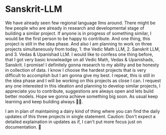 # Sanskrit-LLM

We have already seen few regional language llms around. There might be few people who are already in research and developmental stage of building a similar project. If anyone is in progress of something similar, I would be the first person to be happy to contribute. And one thing, this project is still in the idea phase. And also I am planning to work on three projects simultaneously from today, 1. the Vedic Math LLM, 2. Sanskrit LLM, and 3. Vedas & Upanishad LLM. I would like to confess one thing before, that I got very basic knowleadge on all Vedic Math, Vedas & Upanishads, Sanskrit. I promise! I definitely gonna research to my ability and be honesty in collection of data. I know I choose the hardest projects that is very difficult to accomplish but I am gonna give my best. I repeat, this is still in the idea phase and I will be working on this projects as close I can. I request any one interested in this ideation and planning to develop similar projects, I appreciate you to contribute, suggestions are always open and lets build better models. Hope we gonna achieve something big soon. As usual keep learning and keep building always 👨‍💻. 

I am in plan of maintaining a dairy kind of thing where you can find the daily updates of this three projects in single statement. Caution: Don't expect a detailed explaination in updates as if, I can't put more focus just on documentation. 📃
